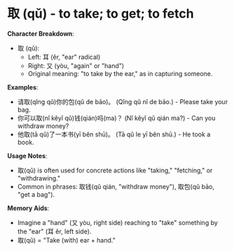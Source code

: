 # **取 (qǔ) - to take; to get; to fetch**

**Character Breakdown**:  
- 取 (qǔ):
  - Left: 耳 (ěr, "ear" radical)
  - Right: 又 (yòu, "again" or "hand")
  - Original meaning: "to take by the ear," as in capturing someone.

**Examples**:  
- 请取(qǐng qǔ)你的包(qǔ de bāo)。 (Qǐng qǔ nǐ de bāo.) - Please take your bag.  
- 你可以取(nǐ kěyǐ qǔ)钱(qián)吗(ma)？ (Nǐ kěyǐ qǔ qián ma?) - Can you withdraw money?  
- 他取(tā qǔ)了一本书(yī běn shū)。 (Tā qǔ le yī běn shū.) - He took a book.

**Usage Notes**:  
- 取(qǔ) is often used for concrete actions like "taking," "fetching," or "withdrawing."  
- Common in phrases: 取钱(qǔ qián, "withdraw money"), 取包(qǔ bāo, "get a bag").

**Memory Aids**:  
- Imagine a "hand" (又 yòu, right side) reaching to "take" something by the "ear" (耳 ěr, left side).  
- 取(qǔ) = "Take (with) ear + hand."